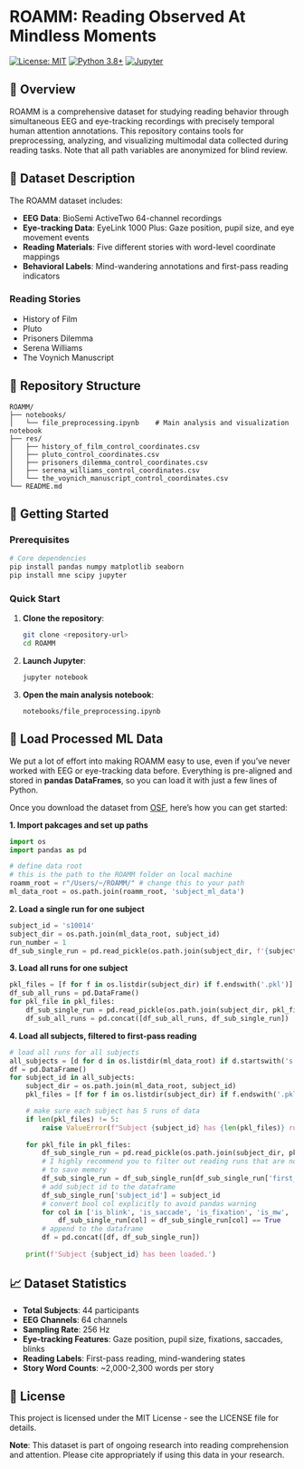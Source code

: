 # ROAMM: Reading Observed At Mindless Moments

[![License: MIT](https://img.shields.io/badge/License-MIT-yellow.svg)](https://opensource.org/licenses/MIT)
[![Python 3.8+](https://img.shields.io/badge/python-3.8+-blue.svg)](https://www.python.org/downloads/)
[![Jupyter](https://img.shields.io/badge/Jupyter-Notebook-orange.svg)](https://jupyter.org/)

## 📖 Overview

ROAMM is a comprehensive dataset for studying reading behavior through simultaneous EEG and eye-tracking recordings with precisely temporal human attention annotations. This repository contains tools for preprocessing, analyzing, and visualizing multimodal data collected during reading tasks. Note that all path variables are anonymized for blind review. 

## 🧠 Dataset Description

The ROAMM dataset includes:
- **EEG Data**: BioSemi ActiveTwo 64-channel recordings
- **Eye-tracking Data**: EyeLink 1000 Plus: Gaze position, pupil size, and eye movement events
- **Reading Materials**: Five different stories with word-level coordinate mappings
- **Behavioral Labels**: Mind-wandering annotations and first-pass reading indicators

### Reading Stories
- History of Film
- Pluto  
- Prisoners Dilemma
- Serena Williams
- The Voynich Manuscript

## 📁 Repository Structure

```
ROAMM/
├── notebooks/
│   └── file_preprocessing.ipynb    # Main analysis and visualization notebook
├── res/
│   ├── history_of_film_control_coordinates.csv
│   ├── pluto_control_coordinates.csv
│   ├── prisoners_dilemma_control_coordinates.csv
│   ├── serena_williams_control_coordinates.csv
│   └── the_voynich_manuscript_control_coordinates.csv
└── README.md
```

## 🚀 Getting Started

### Prerequisites

```bash
# Core dependencies
pip install pandas numpy matplotlib seaborn
pip install mne scipy jupyter
```

### Quick Start

1. **Clone the repository**:
   ```bash
   git clone <repository-url>
   cd ROAMM
   ```

2. **Launch Jupyter**:
   ```bash
   jupyter notebook
   ```

3. **Open the main analysis notebook**:
   ```
   notebooks/file_preprocessing.ipynb
   ```

## 🔧 Load Processed ML Data

We put a lot of effort into making ROAMM easy to use, even if you’ve never worked with EEG or eye-tracking data before. Everything is pre-aligned and stored in **pandas DataFrames**, so you can load it with just a few lines of Python. 

Once you download the dataset from [OSF](https://osf.io/kmvgb/?view_only=688b268d5b784ff39eba5b73bc10171e), here’s how you can get started: 

**1. Import pakcages and set up paths**

```python
import os
import pandas as pd

# define data root
# this is the path to the ROAMM folder on local machine
roamm_root = r"/Users/~/ROAMM/" # change this to your path
ml_data_root = os.path.join(roamm_root, 'subject_ml_data')
```
**2. Load a single run for one subject**

```python
subject_id = 's10014'
subject_dir = os.path.join(ml_data_root, subject_id)
run_number = 1
df_sub_single_run = pd.read_pickle(os.path.join(subject_dir, f'{subject_id}_run{run_number}_ml_data.pkl'))
```

**3. Load all runs for one subject**
```python
pkl_files = [f for f in os.listdir(subject_dir) if f.endswith('.pkl')]
df_sub_all_runs = pd.DataFrame()
for pkl_file in pkl_files:
    df_sub_single_run = pd.read_pickle(os.path.join(subject_dir, pkl_file))
    df_sub_all_runs = pd.concat([df_sub_all_runs, df_sub_single_run])
```

**4. Load all subjects, filtered to first-pass reading**

```python
# load all runs for all subjects
all_subjects = [d for d in os.listdir(ml_data_root) if d.startswith('s') and os.path.isdir(os.path.join(ml_data_root, d))]
df = pd.DataFrame()
for subject_id in all_subjects:
    subject_dir = os.path.join(ml_data_root, subject_id)
    pkl_files = [f for f in os.listdir(subject_dir) if f.endswith('.pkl')]

    # make sure each subject has 5 runs of data
    if len(pkl_files) != 5:
        raise ValueError(f"Subject {subject_id} has {len(pkl_files)} runs instead of 5")
    
    for pkl_file in pkl_files:
        df_sub_single_run = pd.read_pickle(os.path.join(subject_dir, pkl_file))
        # I highly recommend you to filter out reading runs that are not the first pass reading
        # to save memory
        df_sub_single_run = df_sub_single_run[df_sub_single_run['first_pass_reading'] == 1]
        # add subject id to the dataframe   
        df_sub_single_run['subject_id'] = subject_id
        # convert bool col explicitly to avoid pandas warning
        for col in ['is_blink', 'is_saccade', 'is_fixation', 'is_mw', 'first_pass_reading']:
            df_sub_single_run[col] = df_sub_single_run[col] == True
        # append to the dataframe
        df = pd.concat([df, df_sub_single_run])
    
    print(f'Subject {subject_id} has been loaded.')
```

## 📈 Dataset Statistics

- **Total Subjects**: 44 participants
- **EEG Channels**: 64 channels 
- **Sampling Rate**: 256 Hz
- **Eye-tracking Features**: Gaze position, pupil size, fixations, saccades, blinks
- **Reading Labels**: First-pass reading, mind-wandering states
- **Story Word Counts**: ~2,000-2,300 words per story


## 📄 License

This project is licensed under the MIT License - see the LICENSE file for details.


**Note**: This dataset is part of ongoing research into reading comprehension and attention. Please cite appropriately if using this data in your research.
